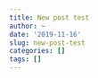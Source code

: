 ```yaml
---
title: New post test
author: ~
date: '2019-11-16'
slug: new-post-test
categories: []
tags: []
---
```

